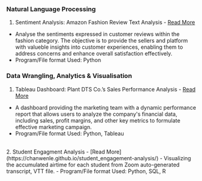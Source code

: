 ### Natural Language Processing

1. Sentiment Analysis: Amazon Fashion Review Text Analysis - [Read More](https://chanwenle.github.io/Natural-Language-Processing/)
- Analyse the sentiments expressed in customer reviews within the fashion category. The objective is to provide the sellers and platform with valueble insights into customer experiences, enabling them to address concerns and enhance overall satisfaction effectively.
- Program/File format Used: Python


### Data Wrangling, Analytics & Visualisation

1. Tableau Dashboard: Plant DTS Co.’s Sales Performance Analysis  - [Read More](https://chanwenle.github.io/Plant-Co.Sales-Performance/)
- A dashboard providing the marketing team with a dynamic performance report that allows users to analyze the company's financial data, including sales, profit margins, and other key metrics to formulate effective marketing campaign.
- Program/File format Used: Python, Tableau

<br>
2. Student Engagment Analysis  - [Read More](https://chanwenle.github.io/student_engagement-analysis/)
- Visualizing the accumulated airtime for each student from Zoom auto-generated transcript, VTT file.
- Program/File format Used: Python, SQL, R

  

